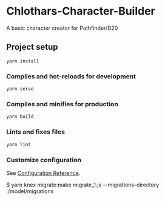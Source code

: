 # Chlothars-Character-Builder

A basic character creator for Pathfinder/D20

## Project setup

```
yarn install
```

### Compiles and hot-reloads for development

```
yarn serve
```

### Compiles and minifies for production

```
yarn build
```

### Lints and fixes files

```
yarn lint
```

### Customize configuration

See [Configuration Reference](https://cli.vuejs.org/config/).

\$ yarn knex migrate:make migrate_1.js --migrations-directory ./model/migrations
